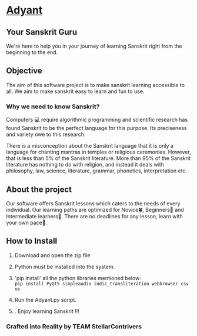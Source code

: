 # [Adyant](https://stellarcontrivers.github.io/Adyant/)
## Your Sanskrit Guru
We're here to help you in your journey of learning Sanskrit right from the beginning to the end.

## Objective
The aim of this software project is to make sanskrit learning accessible to all. We aim to make sanskrit easy to learn and fun to use.

### Why we need to know Sanskrit?
Computers :computer:	 require algorithmic programming and scientific research has found Sanskrit to be the perfect language for this purpose. Its preciseness and variety owe to this research.

There is a misconception about the Sanskrit language that it is only a language for chanting mantras in temples or religious ceremonies. However, that is less than 5% of the Sanskrit literature. More than 95% of the Sanskrit literature has nothing to do with religion, and instead it deals with philosophy, law, science, literature, grammar, phonetics, interpretation etc. 

## About the project
Our software offers Sanskrit lessons which caters to the needs of every individual. Our learning paths are optimized for Novice:four_leaf_clover:, Beginners:beginner: and Intermediate learners:trident:. There are no deadlines for any lesson, learn with your own pace:turtle:.

## How to Install
1. Download and open the zip file

2. Python must be installed into the system.

3. 'pip install' all the python libraries mentioned below:<br>
`pip install PyQt5 simpleaudio indic_transliteration webbrowser csv os`
4. Run the Adyant.py script.<br>

5. . Enjoy learning Sanskrit !!!

### Crafted into Reality by TEAM StellarContrivers

